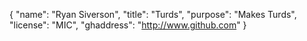 {
    "name": "Ryan Siverson",
    "title": "Turds",
    "purpose": "Makes Turds",
    "license": "MIC",
    "ghaddress": "http://www.github.com"
}
